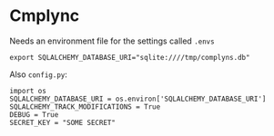 # Cmplync

Needs an environment file for the settings called `.envs`

```
export SQLALCHEMY_DATABASE_URI="sqlite:////tmp/complyns.db"
```

Also `config.py`:

```
import os
SQLALCHEMY_DATABASE_URI = os.environ['SQLALCHEMY_DATABASE_URI']
SQLALCHEMY_TRACK_MODIFICATIONS = True
DEBUG = True
SECRET_KEY = "SOME SECRET"
```
